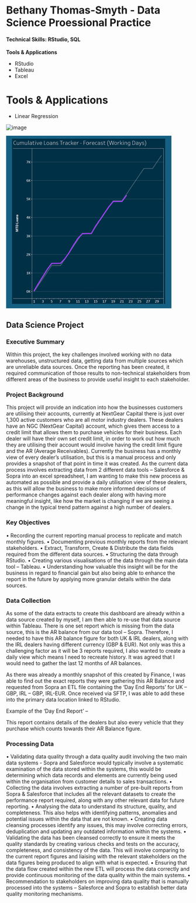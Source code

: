 # Bethany Thomas-Smyth - Data Science Proessional Practice

#### Technical Skills: RStudio, SQL

**Tools & Applications**
- RStudio
- Tableau
- Excel

# Tools & Applications

- Linear Regression
  
![image](https://github.com/user-attachments/assets/223648e7-405d-432d-b639-ea0eb5541ae9)

![image](assets/images/cumulative_tracker.png)


## Data Science Project
### Executive Summary
Within this project, the key challenges involved working with no data warehouses, unstructured data, getting data from multiple sources which are unreliable data sources. 
Once the reporting has been created, it required communication of those results to non-technical stakeholders from different areas of the business to provide useful insight to each stakeholder.


### Project Background
This project will provide an indication into how the businesses customers are utilising their accounts, currently at NextGear Capital there is just over 1,300 active customers who are all motor industry dealers. 
These dealers have an NGC (NextGear Capital) account, which gives them access to a credit limit that allows them to purchase vehicles for their business. Each dealer will have their own set credit limit, in order to work out how much they are utilising their account would involve having the credit limit figure and the AR (Average Receivables). 
Currently the business has a monthly view of every dealer’s utilisation, but this is a manual process and only provides a snapshot of that point in time it was created.
As the current data process involves extracting data from 2 different data tools – Salesforce & Sopra into an excel spreadsheet, I am wanting to make this new process as automated as possible and provide a daily utilisation view of these dealers, as this will allow the business to make more informed decisions of performance changes against each dealer along with having more meaningful insight, like how the market is changing if we are seeing a change in the typical trend pattern against a high number of dealers.


### Key Objectives
•	Recording the current reporting manual process to replicate and match monthly figures.
•	Documenting previous monthly reports from the relevant stakeholders.
•	Extract, Transform, Create & Distribute the data fields required from the different data sources.
•	Structuring the data through RStudio. 
•	Creating various visualisations of the data through the main data tool – Tableau. 
•	Understanding how valuable this insight will be for the business in regard to financial gain but also being able to enhance the report in the future by applying more granular details within the data sources.


### Data Collection
As some of the data extracts to create this dashboard are already within a data source created by myself, I am then able to re-use that data source within Tableau. There is one set report which is missing from the data source, this is the AR balance from our data tool – Sopra. Therefore, I needed to have this AR balance figure for both UK & IRL dealers, along with the IRL dealers having different currency (GBP & EUR). Not only was this a challenging factor as it will be 3 reports required, I also wanted to create a daily view which means I need to recreate history. It was agreed that I would need to gather the last 12 months of AR balances.

As there was already a monthly snapshot of this created by Finance, I was able to find out the exact reports they were gathering this AR Balance and requested from Sopra an ETL file containing the ‘Day End Reports’ for UK – GBP, IRL – GBP, IRL-EUR. Once received via SFTP, I was able to add these into the primary data location linked to RStudio.

Example of the ‘Day End Report’ –


This report contains details of the dealers but also every vehicle that they purchase which counts towards their AR Balance figure.

### Processing Data

•	Validating data quality through a data quality audit involving the two main data systems - Sopra and Salesforce would typically involve a systematic examination of the data stored within the systems, this would be determining which data records and elements are currently being used within the organisation from customer details to sales transactions.
•	Collecting the data involves extracting a number of pre-built reports from Sopra & Salesforce that includes all the relevant datasets to create the performance report required, along with any other relevant data for future reporting.
•	Analysing the data to understand its structure, quality, and completeness. This also helps with identifying patterns, anomalies and potential issues within the data that are not known.
•	Creating data cleansing processes identify any issues, this may involve correcting errors, deduplication and updating any outdated information within the systems.
•	Validating the data has been cleansed correctly to ensure it meets the quality standards by creating various checks and tests on the accuracy, completeness, and consistency of the data. This will involve comparing to the current report figures and liaising with the relevant stakeholders on the data figures being produced to align with what is expected.
•	Ensuring that the data flow created within the new ETL will process the data correctly and provide continuous monitoring of the data quality within the main systems.
•	Recommendation to stakeholders on improving data quality that is manually processed into the systems – Salesforce and Sopra to establish better data quality monitoring mechanisms.
